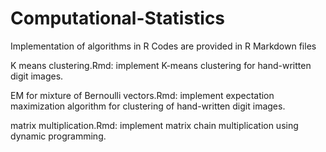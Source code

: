# Computational-Statistics
Implementation of algorithms in R
Codes are provided in R Markdown files

K means clustering.Rmd: implement K-means clustering for hand-written digit images.

EM for mixture of Bernoulli vectors.Rmd: implement expectation maximization algorithm for clustering of hand-written digit images.

matrix multiplication.Rmd: implement matrix chain multiplication using dynamic programming.

